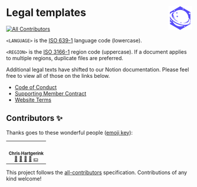 # Legal templates <img src="https://raw.githubusercontent.com/libscie/design/main/libscie-logomark-1024-square.png" align="right" height="64" />

<!-- ALL-CONTRIBUTORS-BADGE:START - Do not remove or modify this section -->

[![All Contributors](https://img.shields.io/badge/all_contributors-1-orange.svg?style=flat-square)](#contributors-)

<!-- ALL-CONTRIBUTORS-BADGE:END -->


`<LANGUAGE>` is the [ISO 639-1](https://en.wikipedia.org/wiki/List_of_ISO_639-1_codes) language code (lowercase).

`<REGION>` is the [ISO 3166-1](https://en.wikipedia.org/wiki/ISO_3166-1_alpha-2#Officially_assigned_code_elements) region code (uppercase). If a document applies to multiple regions, duplicate files are preferred.

Additional legal texts have shifted to our Notion documentation. Please feel free to view all of those on the links below.

- [Code of Conduct](https://www.notion.so/libscie/Code-of-Conduct-580ab64832a2478fad7d9dfad9d3da15)
- [Supporting Member Contract](https://www.notion.so/libscie/Supporting-member-contract-e6ab7f693f9f4a21ab9f768c3ad39791)
- [Website Terms](https://www.notion.so/libscie/Terms-641476955a404f49aca6c64f55efd026)

## Contributors ✨

Thanks goes to these wonderful people ([emoji key](https://allcontributors.org/docs/en/emoji-key)):

<!-- ALL-CONTRIBUTORS-LIST:START - Do not remove or modify this section -->
<!-- prettier-ignore-start -->
<!-- markdownlint-disable -->
<table>
  <tr>
    <td align="center"><a href="https://chjh.nl"><img src="https://avatars0.githubusercontent.com/u/2946344?v=4" width="100px;" alt=""/><br /><sub><b>Chris Hartgerink</b></sub></a><br /><a href="#maintenance-chartgerink" title="Maintenance">🚧</a> <a href="https://github.com/libscie/legal/commits?author=chartgerink" title="Documentation">📖</a> <a href="#ideas-chartgerink" title="Ideas, Planning, & Feedback">🤔</a> <a href="#question-chartgerink" title="Answering Questions">💬</a> <a href="#financial-chartgerink" title="Financial">💵</a></td>
  </tr>
</table>

<!-- markdownlint-enable -->
<!-- prettier-ignore-end -->

<!-- ALL-CONTRIBUTORS-LIST:END -->

This project follows the [all-contributors](https://github.com/all-contributors/all-contributors) specification. Contributions of any kind welcome!
